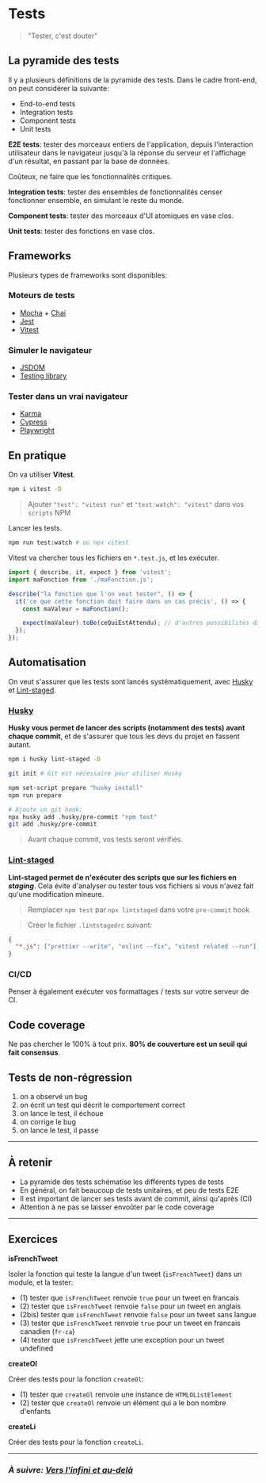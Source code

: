 # Tests

> "Tester, c'est douter"

## La pyramide des tests

Il y a plusieurs définitions de la pyramide des tests. Dans le cadre front-end, on peut considérer la suivante:

- End-to-end tests
- Integration tests
- Component tests
- Unit tests

**E2E tests**: tester des morceaux entiers de l'application, depuis l'interaction utilisateur dans le navigateur jusqu'à la réponse du serveur et l'affichage d'un résultat, en passant par la base de données.

Coûteux, ne faire que les fonctionnalités critiques.

**Integration tests**: tester des ensembles de fonctionnalités censer fonctionner ensemble, en simulant le reste du monde.

**Component tests**: tester des morceaux d'UI atomiques en vase clos.

**Unit tests**: tester des fonctions en vase clos.

## Frameworks

Plusieurs types de frameworks sont disponibles:

### Moteurs de tests

- [Mocha](https://mochajs.org/) + [Chai](https://www.chaijs.com/)
- [Jest](https://jestjs.io/)
- [Vitest](https://vitest.dev/)

### Simuler le navigateur

- [JSDOM](https://github.com/jsdom/jsdom)
- [Testing library](https://testing-library.com/)

### Tester dans un vrai navigateur

- [Karma](https://karma-runner.github.io/2.0/index.html)
- [Cypress](https://www.cypress.io/)
- [Playwright](https://playwright.dev/docs/intro)

## En pratique

On va utiliser **Vitest**.

```bash
npm i vitest -D
```

> Ajouter `"test": "vitest run"` et `"test:watch": "vitest"` dans vos `scripts` NPM


Lancer les tests.

```bash
npm run test:watch # ou npx vitest
```

Vitest va chercher tous les fichiers en `*.test.js`, et les exécuter.

```js
import { describe, it, expect } from 'vitest';
import maFonction from './maFonction.js';

describe("la fonction que l'on veut tester", () => {
  it('ce que cette fonction doit faire dans un cas précis', () => {
    const maValeur = maFonction();

    expect(maValeur).toBe(ceQuiEstAttendu); // d'autres possibilités dans la doc de Vitest
  });
});
```

## Automatisation

On veut s'assurer que les tests sont lancés systématiquement, avec [Husky](https://github.com/typicode/husky#install) et [Lint-staged](https://github.com/okonet/lint-staged#lintstagedrc-example).

### [Husky](https://github.com/typicode/husky#install)

**Husky vous permet de lancer des scripts (notamment des tests) avant chaque commit**, et de s'assurer que tous les devs du projet en fassent autant.

```bash
npm i husky lint-staged -D

git init # Git est nécessaire pour utiliser Husky
```

```bash
npm set-script prepare "husky install"
npm run prepare

# Ajoute un git hook:
npx husky add .husky/pre-commit "npm test"
git add .husky/pre-commit
```

> Avant chaque commit, vos tests seront vérifiés.

### [Lint-staged](https://github.com/okonet/lint-staged#lintstagedrc-example)

**Lint-staged permet de n'exécuter des scripts que sur les fichiers en *staging***. Cela évite d'analyser ou tester tous vos fichiers si vous n'avez fait qu'une modification mineure.

> Remplacer `npm test` par `npx lintstaged` dans votre `pre-commit` hook

> Créer le fichier `.lintstagedrc` suivant:

```json
{
  "*.js": ["prettier --write", "eslint --fix", "vitest related --run"],
}
```


### CI/CD

Penser à également exécuter vos formattages / tests sur votre serveur de CI.

## Code coverage

Ne pas chercher le 100% à tout prix. **80% de couverture est un seuil qui fait consensus**.

## Tests de non-régression

1. on a observé un bug
2. on écrit un test qui décrit le comportement correct
3. on lance le test, il échoue
4. on corrige le bug
5. on lance le test, il passe

---

## À retenir

- La pyramide des tests schématise les différents types de tests
- En général, on fait beaucoup de tests unitaires, et peu de tests E2E
- Il est important de lancer ses tests avant de commit, ainsi qu'après (CI)
- Attention à ne pas se laisser envoûter par le code coverage

---

## Exercices

**isFrenchTweet**

Isoler la fonction qui teste la langue d'un tweet (`isFrenchTweet`) dans un module, et la tester:

- (1) tester que `isFrenchTweet` renvoie `true` pour un tweet en francais
- (2) tester que `isFrenchTweet` renvoie `false` pour un tweet en anglais
- (2bis) tester que `isFrenchTweet` renvoie `false` pour un tweet sans langue
- (3) tester que `isFrenchTweet` renvoie `true` pour un tweet en francais canadien (`fr-ca`)
- (4) tester que `isFrenchTweet` jette une exception pour un tweet undefined

**createOl**

Créer des tests pour la fonction `createOl`:

- (1) tester que `createOl` renvoie une instance de `HTMLOListElement`
- (2) tester que `createOl` renvoie un élément qui a le bon nombre d'enfants

**createLi**

Créer des tests pour la fonction `createLi`.

---

### _À suivre: [Vers l'infini et au-delà](../beyond.md)_
